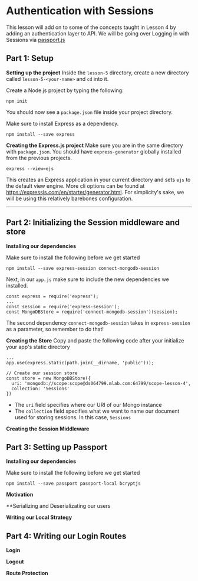 # Authentication with Sessions

This lesson will add on to some of the concepts taught in Lesson 4 by adding an authentication layer to API. We will be going over Logging in with Sessions via [passport.js](http://www.passportjs.org/)

## Part 1: Setup

**Setting up the project**
Inside the `lesson-5` directory, create a new directory called `lesson-5-<your-name>` and `cd` into it.

Create a Node.js project by typing the following:
```
npm init
```
You should now see a `package.json` file inside your project directory.

Make sure to install Express as a dependency.
```
npm install --save express
```

**Creating the Express.js project**
Make sure you are in the same directory with `package.json`. You should have `express-generator` globally installed from the previous projects.
```
express --view=ejs
```
This creates an Express application in your current directory and sets `ejs` to the default view engine. More cli options can be found at https://expressjs.com/en/starter/generator.html. For simplicity's sake, we will be using this relatively barebones configuration.

----------
## Part 2: Initializing the Session middleware and store
**Installing our dependencies**

Make sure to install the following before we get started
```
npm install --save express-session connect-mongodb-session
```

Next, in our `app.js` make sure to include the new dependencies we installed.

```JS
const express = require('express');
...
const session = require('express-session');
const MongoDBStore = require('connect-mongodb-session')(session);
```

The second dependency `connect-mongodb-session` takes in `express-session` as a parameter, so remember to do that!

**Creating the Store**
Copy and paste the following code after your initialize your app's static directory

```JS
...
app.use(express.static(path.join(__dirname, 'public')));

// Create our session store
const store = new MongoDBStore({
  uri: 'mongodb://scope:scope@ds064799.mlab.com:64799/scope-lesson-4',
  collection: 'Sessions'
})
```

* The `uri` field specifies where our URI of our Mongo instance
* The `collection` field specifies what we want to name our document used for storing sessions. In this case, `Sessions`

**Creating the Session Middleware**

## Part 3: Setting up Passport
**Installing our dependencies**

Make sure to install the following before we get started
```
npm install --save passport passport-local bcryptjs
```

**Motivation**

**Serializing and Deserializating our users

**Writing our Local Strategy**

## Part 4: Writing our Login Routes
**Login**

**Logout**

**Route Protection**
